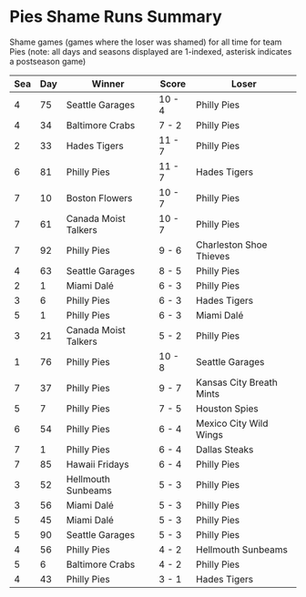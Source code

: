 # Pies Shame Runs Summary



Shame games (games where the loser was shamed) for all time for team Pies (note: all days and seasons displayed are 1-indexed, asterisk indicates a postseason game)


| Sea | Day | Winner | Score | Loser | 
| ------ |------ |------ |------ |------ |
| 4 | 75 | Seattle Garages | 10 - 4 | Philly Pies | 
| 4 | 34 | Baltimore Crabs | 7 - 2 | Philly Pies | 
| 2 | 33 | Hades Tigers | 11 - 7 | Philly Pies | 
| 6 | 81 | Philly Pies | 11 - 7 | Hades Tigers | 
| 7 | 10 | Boston Flowers | 10 - 7 | Philly Pies | 
| 7 | 61 | Canada Moist Talkers | 10 - 7 | Philly Pies | 
| 7 | 92 | Philly Pies | 9 - 6 | Charleston Shoe Thieves | 
| 4 | 63 | Seattle Garages | 8 - 5 | Philly Pies | 
| 2 | 1 | Miami Dalé | 6 - 3 | Philly Pies | 
| 3 | 6 | Philly Pies | 6 - 3 | Hades Tigers | 
| 5 | 1 | Philly Pies | 6 - 3 | Miami Dalé | 
| 3 | 21 | Canada Moist Talkers | 5 - 2 | Philly Pies | 
| 1 | 76 | Philly Pies | 10 - 8 | Seattle Garages | 
| 7 | 37 | Philly Pies | 9 - 7 | Kansas City Breath Mints | 
| 5 | 7 | Philly Pies | 7 - 5 | Houston Spies | 
| 6 | 54 | Philly Pies | 6 - 4 | Mexico City Wild Wings | 
| 7 | 1 | Philly Pies | 6 - 4 | Dallas Steaks | 
| 7 | 85 | Hawaii Fridays | 6 - 4 | Philly Pies | 
| 3 | 52 | Hellmouth Sunbeams | 5 - 3 | Philly Pies | 
| 3 | 56 | Miami Dalé | 5 - 3 | Philly Pies | 
| 5 | 45 | Miami Dalé | 5 - 3 | Philly Pies | 
| 5 | 90 | Seattle Garages | 5 - 3 | Philly Pies | 
| 4 | 56 | Philly Pies | 4 - 2 | Hellmouth Sunbeams | 
| 5 | 6 | Baltimore Crabs | 4 - 2 | Philly Pies | 
| 4 | 43 | Philly Pies | 3 - 1 | Hades Tigers | 


